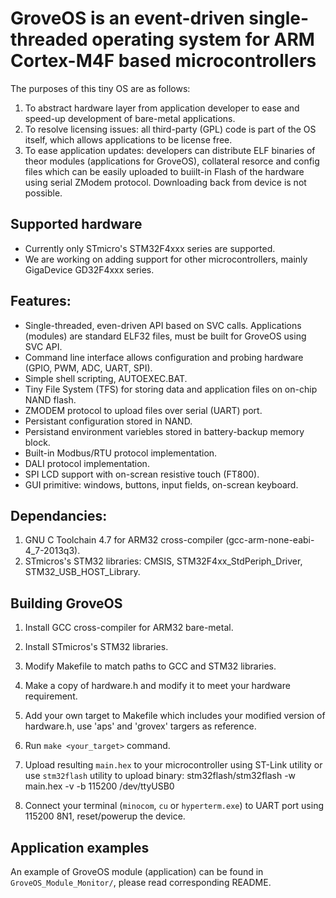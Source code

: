 # GroveOS is an event-driven single-threaded operating system for ARM Cortex-M4F based microcontrollers

The purposes of this tiny OS are as follows:

1. To abstract hardware layer from application developer to ease and speed-up development of bare-metal applications.
2. To resolve licensing issues: all third-party (GPL) code is part of the OS itself, which allows applications to be license free.
3. To ease application updates: developers can distribute ELF binaries of theor modules (applications for GroveOS), collateral resorce and config files which can be easily uploaded to buiilt-in Flash of the hardware using serial ZModem protocol. Downloading back from device is not possible.

## Supported hardware

* Currently only STmicro's STM32F4xxx series are supported.
* We are working on adding support for other microcontrollers, mainly GigaDevice GD32F4xxx series.

## Features:

* Single-threaded, even-driven API based on SVC calls. Applications (modules) are standard ELF32 files, must be built for GroveOS using SVC API.
* Command line interface allows configuration and probing hardware (GPIO, PWM, ADC, UART, SPI).
* Simple shell scripting, AUTOEXEC.BAT.
* Tiny File System (TFS) for storing data and application files on on-chip NAND flash.
* ZMODEM protocol to upload files over serial (UART) port.
* Persistant configuration stored in NAND.
* Persistand environment variebles stored in battery-backup memory block.
* Built-in Modbus/RTU protocol implementation.
* DALI protocol implementation.
* SPI LCD support with on-screan resistive touch (FT800).
* GUI primitive: windows, buttons, input fields, on-screan keyboard.


## Dependancies:

1. GNU C Toolchain 4.7 for ARM32 cross-compiler (gcc-arm-none-eabi-4_7-2013q3).
2. STmicros's STM32 libraries: CMSIS, STM32F4xx_StdPeriph_Driver, STM32_USB_HOST_Library.
 

## Building GroveOS

1. Install GCC cross-compiler for ARM32 bare-metal.

2. Install STmicros's STM32 libraries.

3. Modify Makefile to match paths to GCC and STM32 libraries.

4. Make a copy of hardware.h and modify it to meet your hardware requirement.

5. Add your own target to Makefile which includes your modified version of hardware.h, use 'aps' and 'grovex' targers as reference.

6. Run ```make <your_target>``` command.

7. Upload resulting ```main.hex``` to your microcontroller using ST-Link utility or use ```stm32flash``` utility to upload binary: 
stm32flash/stm32flash -w main.hex -v -b 115200 /dev/ttyUSB0

8. Connect your terminal (```minocom```, ```cu``` or ```hyperterm.exe```) to UART port using 115200 8N1, reset/powerup the device.


## Application examples

An example of GroveOS module (application) can be found in ```GroveOS_Module_Monitor/```, please read corresponding README.

